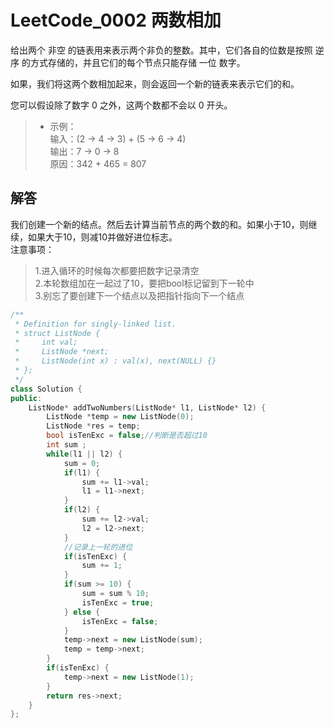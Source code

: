 # LeetCode_0002 两数相加
给出两个 非空 的链表用来表示两个非负的整数。其中，它们各自的位数是按照 逆序 的方式存储的，并且它们的每个节点只能存储 一位 数字。

如果，我们将这两个数相加起来，则会返回一个新的链表来表示它们的和。

您可以假设除了数字 0 之外，这两个数都不会以 0 开头。

> * 示例：		
输入：(2 -> 4 -> 3) + (5 -> 6 -> 4)		
输出：7 -> 0 -> 8		
原因：342 + 465 = 807		

## 解答
我们创建一个新的结点。然后去计算当前节点的两个数的和。如果小于10，则继续，如果大于10，则减10并做好进位标志。		
注意事项：
> 1.进入循环的时候每次都要把数字记录清空    
> 2.本轮数组加在一起过了10，要把bool标记留到下一轮中    
> 3.别忘了要创建下一个结点以及把指针指向下一个结点


```C++
/**
 * Definition for singly-linked list.
 * struct ListNode {
 *     int val;
 *     ListNode *next;
 *     ListNode(int x) : val(x), next(NULL) {}
 * };
 */
class Solution {
public:
    ListNode* addTwoNumbers(ListNode* l1, ListNode* l2) {
        ListNode *temp = new ListNode(0);
        ListNode *res = temp;
        bool isTenExc = false;//判断是否超过10
        int sum ;
        while(l1 || l2) {
            sum = 0;
            if(l1) {
                sum += l1->val;
                l1 = l1->next;
            }
            if(l2) {
                sum += l2->val;
                l2 = l2->next;
            }
            //记录上一轮的进位
            if(isTenExc) {
                sum += 1;
            }
            if(sum >= 10) {
                sum = sum % 10;
                isTenExc = true;
            } else {
                isTenExc = false;
            }  
            temp->next = new ListNode(sum);
            temp = temp->next;
        }
        if(isTenExc) {
            temp->next = new ListNode(1);
        } 
        return res->next;
    }
};

```
